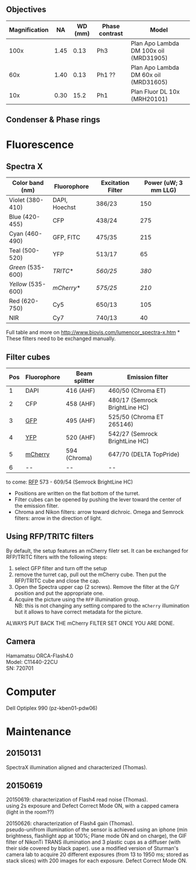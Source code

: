 
## Objectives

Magnification | NA    | WD (mm) | Phase contrast | Model
--------------|-------|---------|----------------|------
100x          | 1.45  | 0.13    | Ph3            | Plan Apo Lambda DM 100x oil (MRD31905)
60x           | 1.40  | 0.13    | Ph1 ??         | Plan Apo Lambda DM 60x oil (MRD31605)
10x           | 0.30  | 15.2    | Ph1            | Plan Fluor DL 10x (MRH20101)


## Condenser & Phase rings


# Fluorescence

## Spectra X

Color band (nm)   | Fluorophore	    | Excitation Filter	| Power (uW; 3 mm LLG)
------------------|-----------------|-------------------|---------------------
Violet (380-410)	| DAPI, Hoechst	  | 386/23            | 150	
Blue (420-455)	  | CFP             |	438/24            | 275	
Cyan (460-490)	  | GFP, FITC	      | 475/35            | 215	
Teal (500-520)	  | YFP	            | 513/17            | 65	
*Green* (535-600) | *TRITC*&#42;         | *560/25*	        | *380*	
*Yellow* (535-600)| *mCherry*&#42;       | *575/25*	        | *210*	
Red (620-750)	    | Cy5	            | 650/13	          | 105	
NIR	            | Cy7	            | 740/13	          | 40

Full table and more on http://www.biovis.com/lumencor_spectra-x.htm
&#42; These filters need to be exchanged manually.

## Filter cubes

Pos | Fluorophore                      | Beam splitter | Emission filter
----|----------------------------------|---------------|----------------
1   | DAPI                             | 416 (AHF)     | 460/50 (Chroma ET)
2   | CFP                              | 458 (AHF)     | 480/17 (Semrock BrightLine HC)
3   | [GFP](http://tiny.cc/6dvkzx)     | 495 (AHF)     | 525/50 (Chroma ET 265146)
4   | [YFP](http://tiny.cc/8evkzx)     | 520 (AHF)     | 542/27 (Semrock BrightLine HC)
5   | [mCherry](http://tiny.cc/egvkzx) | 594 (Chroma)  | 647/70 (DELTA TopPride)
6   | --                               | --            | --

to come: [RFP](http://tiny.cc/t9ukzx) 573 - 609/54 (Semrock BrightLine HC)

- Positions are written on the flat bottom of the turret.
- Filter cubes can be opened by pushing the lever toward the center of the emission filter.
- Chroma and Nikon filters: arrow toward dichroic.
  Omega and Semrock filters: arrow in the direction of light.

## Using RFP/TRITC filters
By default, the setup features an mCherry filetr set. It can be exchanged for RFP/TRITC filters with the following steps:

1. select GFP filter and turn off the setup
2. remove the turret cap, pull out the mCherry cube. Then put the RFP/TRITC cube and close the cap.
3. Open the Spectra upper cap (2 screws). Remove the filter at the G/Y position and put the appropriate one.
4. Acquire the picture using the `RFP` illumination group. \
NB: this is not changing any setting compared to the `mCherry` illumination but it allows to have correct metadata for the picture.

ALWAYS PUT BACK THE mCherry FILTER SET ONCE YOU ARE DONE.


## Camera
Hamamatsu ORCA-Flash4.0  
Model: C11440-22CU  
SN: 720701


# Computer
Dell Optiplex 990 (pz-kben01-pdw06)


# Maintenance

## 20150131
SpectraX illumination aligned and characterized (Thomas).

## 20150619
20150619: characterization of Flash4 read noise (Thomas).\
using 2s exposure and Defect Correct Mode ON, with a capped camera (light in the room??)

20150626: characterization of Flash4 gain (Thomas).\
pseudo-unifrom illumination of the sensor is achieved using an iphone (min brightness, flashlight app at 100%; Plane mode ON and on charge), the GIF filter of NikonTi TRANS illumination and 3 plastic cups as a diffuser (with their side covered by black paper).
use a modified version of Sturman's camera lab to acquire 20 different exposures (from 13 to 1950 ms; stored as stack slices) with 200 images for each exposure.
Defect Correct Mode ON.

